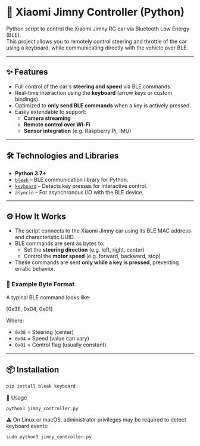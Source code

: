 # 🚗 Xiaomi Jimny Controller (Python)

Python script to control the Xiaomi Jimny RC car via Bluetooth Low Energy (BLE).  
This project allows you to remotely control steering and throttle of the car using a keyboard, while communicating directly with the vehicle over BLE.

---

## ✨ Features

- Full control of the car's **steering and speed** via BLE commands.
- Real-time interaction using the **keyboard** (arrow keys or custom bindings).
- Optimized to **only send BLE commands** when a key is actively pressed.
- Easily extendable to support:
  - **Camera streaming**
  - **Remote control over Wi-Fi**
  - **Sensor integration** (e.g. Raspberry Pi, IMU)

---

## 🛠️ Technologies and Libraries

- **Python 3.7+**
- [`bleak`](https://github.com/hbldh/bleak) – BLE communication library for Python.
- [`keyboard`](https://github.com/boppreh/keyboard) – Detects key presses for interactive control.
- `asyncio` – For asynchronous I/O with the BLE device.

---

## ⚙️ How It Works

- The script connects to the Xiaomi Jimny car using its BLE MAC address and characteristic UUID.
- BLE commands are sent as bytes to:
  - Set the **steering direction** (e.g. left, right, center)
  - Control the **motor speed** (e.g. forward, backward, stop)
- These commands are sent **only while a key is pressed**, preventing erratic behavior.

### 🧾 Example Byte Format

A typical BLE command looks like:

[0x3E, 0x04, 0x01]


Where:
- `0x3E` = Steering (center)
- `0x04` = Speed (value can vary)
- `0x01` = Control flag (usually constant)

---

## 📦 Installation

```bash
pip install bleak keyboard
```

🚀 Usage
```
python3 jimny_controller.py
```

⚠️ On Linux or macOS, administrator privileges may be required to detect keyboard events:
```
sudo python3 jimny_controller.py
```
